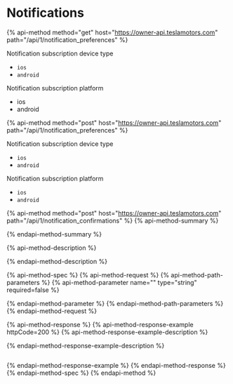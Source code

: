 # Notifications

{% api-method method="get" host="https://owner-api.teslamotors.com" path="/api/1/notification\_preferences" %}

Notification subscription device type

* `ios`  
* `android`

Notification subscription platform

* ios  
* android

{% api-method method="post" host="https://owner-api.teslamotors.com" path="/api/1/notification\_preferences" %}

Notification subscription device type

* `ios`  
* `android`

Notification subscription platform

* `ios`  
* `android`

{% api-method method="post" host="https://owner-api.teslamotors.com" path="/api/1/notification\_confirmations" %}
{% api-method-summary %}

{% endapi-method-summary %}

{% api-method-description %}

{% endapi-method-description %}

{% api-method-spec %}
{% api-method-request %}
{% api-method-path-parameters %}
{% api-method-parameter name="" type="string" required=false %}

{% endapi-method-parameter %}
{% endapi-method-path-parameters %}
{% endapi-method-request %}

{% api-method-response %}
{% api-method-response-example httpCode=200 %}
{% api-method-response-example-description %}

{% endapi-method-response-example-description %}

```text

```
{% endapi-method-response-example %}
{% endapi-method-response %}
{% endapi-method-spec %}
{% endapi-method %}

